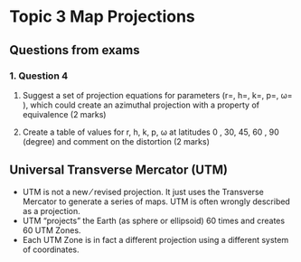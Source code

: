 # Topic 3 Map Projections

## Questions from exams
### 1. Question 4 
1. Suggest a set of projection equations for parameters (r=, h=, k=, p=, ω= ), which could create an azimuthal projection with a property of equivalence  (2 marks) 

2. Create a table of values for r, h, k, p, ω at latitudes 0 , 30, 45, 60 , 90 (degree) and comment on the distortion  (2 marks)
  
## Universal Transverse Mercator (UTM)
- UTM is not a new ⁄ revised projection. It just uses the Transverse Mercator to generate a series of maps. UTM is often wrongly described as a projection.
- UTM “projects” the Earth (as sphere or ellipsoid) 60 times and creates 60 UTM Zones.
- Each UTM Zone is in fact a different projection using a different system of coordinates.